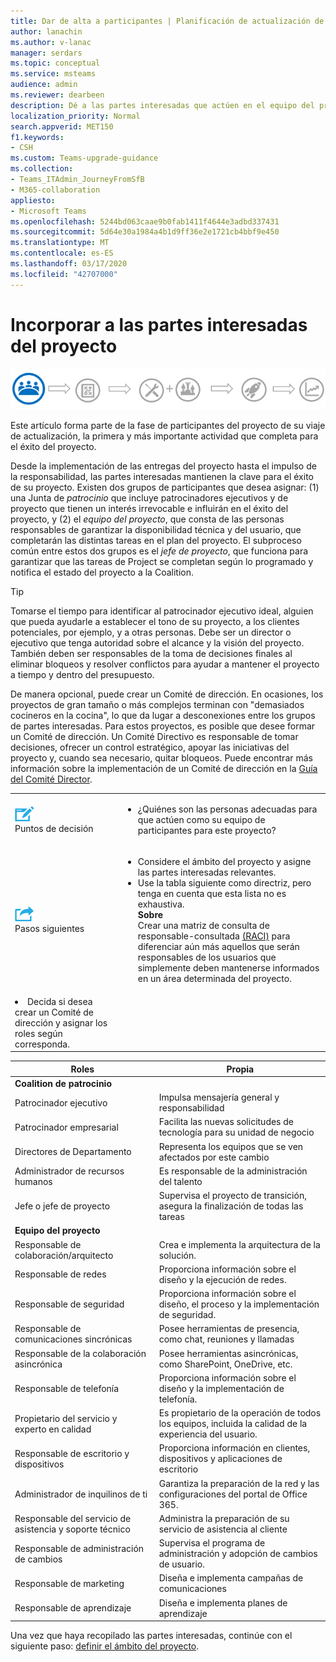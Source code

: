 ```yaml
---
title: Dar de alta a participantes | Planificación de actualización de Skype empresarial a teams
author: lanachin
ms.author: v-lanac
manager: serdars
ms.topic: conceptual
ms.service: msteams
audience: admin
ms.reviewer: dearbeen
description: Dé a las partes interesadas que actúen en el equipo del proyecto para la actualización.
localization_priority: Normal
search.appverid: MET150
f1.keywords:
- CSH
ms.custom: Teams-upgrade-guidance
ms.collection:
- Teams_ITAdmin_JourneyFromSfB
- M365-collaboration
appliesto:
- Microsoft Teams
ms.openlocfilehash: 5244bd063caae9b0fab1411f4644e3adbd337431
ms.sourcegitcommit: 5d64e30a1984a4b1d9ff36e2e1721cb4bbf9e450
ms.translationtype: MT
ms.contentlocale: es-ES
ms.lasthandoff: 03/17/2020
ms.locfileid: "42707000"
---
```

# <a name="enlist-your-project-stakeholders"></a>Incorporar a las partes interesadas del proyecto

![Ilustración que muestra el estado de la parte interesada del viaje de actualización](media/upgrade-banner-stakeholders.png "Etapas del viaje de actualización, con énfasis en la recopilación del grupo de participantes del proyecto")

Este artículo forma parte de la fase de participantes del proyecto de su viaje de actualización, la primera y más importante actividad que completa para el éxito del proyecto.

Desde la implementación de las entregas del proyecto hasta el impulso de la responsabilidad, las partes interesadas mantienen la clave para el éxito de su proyecto. Existen dos grupos de participantes que desea asignar: (1) una Junta de _patrocinio_ que incluye patrocinadores ejecutivos y de proyecto que tienen un interés irrevocable e influirán en el éxito del proyecto, y (2) el _equipo del proyecto_, que consta de las personas responsables de garantizar la disponibilidad técnica y del usuario, que completarán las distintas tareas en el plan del proyecto. El subproceso común entre estos dos grupos es el _jefe de proyecto_, que funciona para garantizar que las tareas de Project se completan según lo programado y notifica el estado del proyecto a la Coalition.

> [!Tip]
> Tomarse el tiempo para identificar al patrocinador ejecutivo ideal, alguien que pueda ayudarle a establecer el tono de su proyecto, a los clientes potenciales, por ejemplo, y a otras personas. Debe ser un director o ejecutivo que tenga autoridad sobre el alcance y la visión del proyecto. También deben ser responsables de la toma de decisiones finales al eliminar bloqueos y resolver conflictos para ayudar a mantener el proyecto a tiempo y dentro del presupuesto.

De manera opcional, puede crear un Comité de dirección. En ocasiones, los proyectos de gran tamaño o más complejos terminan con "demasiados cocineros en la cocina", lo que da lugar a desconexiones entre los grupos de partes interesadas. Para estos proyectos, es posible que desee formar un Comité de dirección. Un Comité Directivo es responsable de tomar decisiones, ofrecer un control estratégico, apoyar las iniciativas del proyecto y, cuando sea necesario, quitar bloqueos. Puede encontrar más información sobre la implementación de un Comité de dirección en la [Guía del Comité Director](https://aka.ms/SteeringCommittee).

| | |
|---|---|
| ![Un icono que representa los puntos de decisión](media/audio_conferencing_image7.png) <br/>Puntos de decisión | <ul><li>¿Quiénes son las personas adecuadas para que actúen como su equipo de participantes para este proyecto?</li></ul> |
| ![Un icono que representa los siguientes pasos](media/audio_conferencing_image9.png)<br/>Pasos siguientes | <ul><li>Considere el ámbito del proyecto y asigne las partes interesadas relevantes.</li><li>Use la tabla siguiente como directriz, pero tenga en cuenta que esta lista no es exhaustiva.<br><strong>Sobre</strong><br>Crear una matriz de consulta de responsable-consultada [(RACI)](https://en.wikipedia.org/wiki/Responsibility_assignment_matrix) para diferenciar aún más aquellos que serán responsables de los usuarios que simplemente deben mantenerse informados en un área determinada del proyecto.</li> |
| <li>Decida si desea crear un Comité de dirección y asignar los roles según corresponda.</li></ul> | |

| Roles | Propia |
|---|---|
| **Coalition de patrocinio** | |
| Patrocinador ejecutivo | Impulsa mensajería general y responsabilidad |
| Patrocinador empresarial | Facilita las nuevas solicitudes de tecnología para su unidad de negocio |
| Directores de Departamento | Representa los equipos que se ven afectados por este cambio |
| Administrador de recursos humanos | Es responsable de la administración del talento |
| Jefe o jefe de proyecto | Supervisa el proyecto de transición, asegura la finalización de todas las tareas |
| **Equipo del proyecto** | |
| Responsable de colaboración/arquitecto | Crea e implementa la arquitectura de la solución. |
| Responsable de redes | Proporciona información sobre el diseño y la ejecución de redes. |
| Responsable de seguridad | Proporciona información sobre el diseño, el proceso y la implementación de seguridad. |
| Responsable de comunicaciones sincrónicas | Posee herramientas de presencia, como chat, reuniones y llamadas |
| Responsable de la colaboración asincrónica | Posee herramientas asincrónicas, como SharePoint, OneDrive, etc. |
| Responsable de telefonía | Proporciona información sobre el diseño y la implementación de telefonía. |
| Propietario del servicio y experto en calidad | Es propietario de la operación de todos los equipos, incluida la calidad de la experiencia del usuario. |
| Responsable de escritorio y dispositivos | Proporciona información en clientes, dispositivos y aplicaciones de escritorio |
| Administrador de inquilinos de ti | Garantiza la preparación de la red y las configuraciones del portal de Office 365. |
| Responsable del servicio de asistencia y soporte técnico | Administra la preparación de su servicio de asistencia al cliente |
| Responsable de administración de cambios | Supervisa el programa de administración y adopción de cambios de usuario. |
| Responsable de marketing | Diseña e implementa campañas de comunicaciones |
| Responsable de aprendizaje | Diseña e implementa planes de aprendizaje |

Una vez que haya recopilado las partes interesadas, continúe con el siguiente paso: [definir el ámbito del proyecto](https://aka.ms/SkypetoTeams-Scope).
